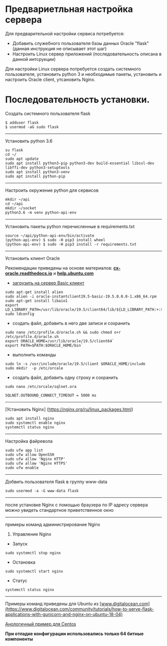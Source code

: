 Предвариетльная настройка сервера 
=================================
Для предварительной настройки сервиса потребуется:
- Добавить служебного пользователя базы данных Oracle "flask" (данная инструкция не описывает этот шаг)
- Настроить Linux сервер приложений (последовательность описана в данной интсрукции)

Для настройки Linux сервера потребуется создать системного пользователя, установить python 3 и необходимые пакеты, 
установить и настроить Oracle client, утсановить Nginx.

Последовательность установки. 
============================
Создать системного пользователя flask
```shell script
$ adduser flask
$ usermod -aG sudo flask
```
--------------------------------------------------------
Установить python 3.6
```shell script
su flask
cd ~/
sudo apt update
sudo apt install python3-pip python3-dev build-essential libssl-dev libffi-dev python3-setuptools
sudo apt install python3-venv
sudo apt install python-pip
```
--------------------------------------------------------
Настроить окружение python для сервисов 
```shell script
mkdir ~/api
cd ~/api
mkdir ~/socket
python3.6 -m venv python-api-env
```
--------------------------------------------------------
Установить пакеты python перечисленные в requirements.txt 
```shell script
source ~/api/python-api-env/bin/activate
(python-api-env) $ sudo -H pip3 install wheel
(python-api-env) $ sudo -H pip3 install -r requirements.txt
```
--------------------------------------------------------
Установить клиент Oracle

Рекомендации приведены на основе материалов:
**[cx-oracle.readthedocs.io](https://cx-oracle.readthedocs.io/en/latest/user_guide/installation.html])**
и **[help.ubuntu.com](https://help.ubuntu.com/community/Oracle%20Instant%20Client])**

- [загрузить на сервер Basic клиент](https://www.oracle.com/database/technologies/instant-client/linux-x86-64-downloads.html)
```shell script
sudo apt-get install alien
sudo alien -i oracle-instantclient19.5-basic-19.5.0.0.0-1.x86_64.rpm 
sudo apt-get install libaio1
export LD_LIBRARY_PATH=/usr/lib/oracle/19.5/client64/lib/${LD_LIBRARY_PATH:+:$LD_LIBRARY_PATH}
sudo ldconfig
```

- создать файл, добавить в него две записи и сохранить
```shell script
sudo nano /etc/profile.d/oracle.sh && sudo chmod o+r /etc/profile.d/oracle.sh
export ORACLE_HOME=/usr/lib/oracle/19.5/client64`
export PATH=$PATH:$ORACLE_HOME/bin`
```

- выполнить команды
```shell script
sudo ln -s /usr/include/oracle/19.5/client $ORACLE_HOME/include
sudo mkdir  -p /etc/orcale
```

- создать файл, добавить одну строку и сохранить

```shell script
sudo nano /etc/orcale/sqlnet.ora

SQLNET.OUTBOUND_CONNECT_TIMEOUT = 5000 ms
```

--------------------------------------------------------
[Установить Nginx] (https://nginx.org/ru/linux_packages.html)

```shell script
sudo apt install nginx
sudo systemctl enable nginx
systemctl status nginx
```

--------------------------------------------------------
Настройка файревола
```shell script
sudo ufw app list
sudo ufw allow OpenSSH
sudo ufw allow 'Nginx HTTP'
sudo ufw allow 'Nginx HTTPS'
sudo ufw enable
```

--------------------------------------------------------
Добвить пользователя flask в группу www-data
```shell script
sudo usermod -a -G www-data flask
```
--------------------------------------------------------
после установке Nginx с помощью браузера по IP адресу сервера можно увидеть стандартное приветственное окно 

--------------------------------------------------------

примеры команд администрирование Nginx
1. Управление Nginx
* Запуск
```shell script
sudo systemctl stop nginx
```

* Остановка
```shell script
sudo systemctl start nginx
```

* Статус
```shell script
systemctl status nginx
```

--------------------------------------------------------

Примеры команд приведены для Ubuntu из [www.digitalocean.com](https://www.digitalocean.com/community/tutorials/how-to-serve-flask-applications-with-gunicorn-and-nginx-on-ubuntu-18-04)

[Анологичный пример для Centos](https://www.digitalocean.com/community/tutorials/how-to-serve-flask-applications-with-gunicorn-and-nginx-on-centos-7)

**При отладке конфигурации использовались только 64 битные компоненты**
